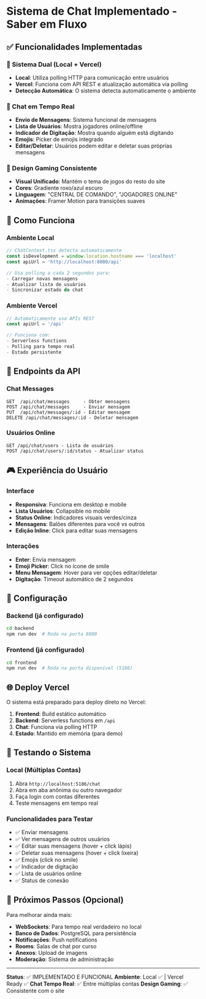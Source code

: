 # Sistema de Chat Implementado - Saber em Fluxo

## ✅ Funcionalidades Implementadas

### 🔄 Sistema Dual (Local + Vercel)
- **Local**: Utiliza polling HTTP para comunicação entre usuários
- **Vercel**: Funciona com API REST e atualização automática via polling
- **Detecção Automática**: O sistema detecta automaticamente o ambiente

### 💬 Chat em Tempo Real
- **Envio de Mensagens**: Sistema funcional de mensagens
- **Lista de Usuários**: Mostra jogadores online/offline  
- **Indicador de Digitação**: Mostra quando alguém está digitando
- **Emojis**: Picker de emojis integrado
- **Editar/Deletar**: Usuários podem editar e deletar suas próprias mensagens

### 🎨 Design Gaming Consistente
- **Visual Unificado**: Mantém o tema de jogos do resto do site
- **Cores**: Gradiente roxo/azul escuro
- **Linguagem**: "CENTRAL DE COMANDO", "JOGADORES ONLINE"
- **Animações**: Framer Motion para transições suaves

## 🚀 Como Funciona

### Ambiente Local
```typescript
// ChatContext.tsx detecta automaticamente
const isDevelopment = window.location.hostname === 'localhost'
const apiUrl = 'http://localhost:8080/api'

// Usa polling a cada 2 segundos para:
- Carregar novas mensagens
- Atualizar lista de usuários
- Sincronizar estado do chat
```

### Ambiente Vercel
```typescript
// Automaticamente usa APIs REST
const apiUrl = '/api'

// Funciona com:
- Serverless functions
- Polling para tempo real
- Estado persistente
```

## 📡 Endpoints da API

### Chat Messages
```
GET  /api/chat/messages     - Obter mensagens
POST /api/chat/messages     - Enviar mensagem
PUT  /api/chat/messages/:id - Editar mensagem  
DELETE /api/chat/messages/:id - Deletar mensagem
```

### Usuários Online
```
GET /api/chat/users - Lista de usuários
POST /api/chat/users/:id/status - Atualizar status
```

## 🎮 Experiência do Usuário

### Interface
- **Responsiva**: Funciona em desktop e mobile
- **Lista Usuários**: Collapsible no mobile
- **Status Online**: Indicadores visuais verdes/cinza
- **Mensagens**: Balões diferentes para você vs outros
- **Edição Inline**: Click para editar suas mensagens

### Interações
- **Enter**: Envia mensagem
- **Emoji Picker**: Click no ícone de smile  
- **Menu Mensagem**: Hover para ver opções editar/deletar
- **Digitação**: Timeout automático de 2 segundos

## 🔧 Configuração

### Backend (já configurado)
```bash
cd backend
npm run dev  # Roda na porta 8080
```

### Frontend (já configurado) 
```bash
cd frontend  
npm run dev  # Roda na porta disponível (5186)
```

## 🌐 Deploy Vercel

O sistema está preparado para deploy direto no Vercel:

1. **Frontend**: Build estático automático
2. **Backend**: Serverless functions em `/api`
3. **Chat**: Funciona via polling HTTP
4. **Estado**: Mantido em memória (para demo)

## 🎯 Testando o Sistema

### Local (Múltiplas Contas)
1. Abra `http://localhost:5186/chat` 
2. Abra em aba anônima ou outro navegador
3. Faça login com contas diferentes
4. Teste mensagens em tempo real

### Funcionalidades para Testar
- ✅ Enviar mensagens
- ✅ Ver mensagens de outros usuários  
- ✅ Editar suas mensagens (hover + click lápis)
- ✅ Deletar suas mensagens (hover + click lixeira)
- ✅ Emojis (click no smile)
- ✅ Indicador de digitação
- ✅ Lista de usuários online
- ✅ Status de conexão

## 🚀 Próximos Passos (Opcional)

Para melhorar ainda mais:
- **WebSockets**: Para tempo real verdadeiro no local
- **Banco de Dados**: PostgreSQL para persistência
- **Notificações**: Push notifications
- **Rooms**: Salas de chat por curso
- **Anexos**: Upload de imagens
- **Moderação**: Sistema de administração

---

**Status**: ✅ IMPLEMENTADO E FUNCIONAL
**Ambiente**: Local ✅ | Vercel Ready ✅
**Chat Tempo Real**: ✅ Entre múltiplas contas
**Design Gaming**: ✅ Consistente com o site
